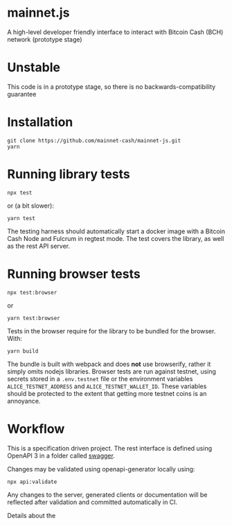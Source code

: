 # mainnet.js

A high-level developer friendly interface to interact with Bitcoin Cash (BCH) network (prototype stage)

# Unstable

This code is in a prototype stage, so there is no backwards-compatibility guarantee

# Installation

    git clone https://github.com/mainnet-cash/mainnet-js.git
    yarn

# Running library tests

    npx test

or (a bit slower):

    yarn test

The testing harness should automatically start a docker image with
 a Bitcoin Cash Node and Fulcrum in regtest mode. The test covers 
 the library, as well as the rest API server.

# Running browser tests

    npx test:browser

or

    yarn test:browser

Tests in the browser require for the library to be bundled for the browser. With:

    yarn build

The bundle is built with webpack and does **not** use browserify, rather it simply 
omits nodejs libraries. Browser tests are run against testnet, using secrets stored 
in a `.env.testnet` file or the environment variables `ALICE_TESTNET_ADDRESS` 
and `ALICE_TESTNET_WALLET_ID`.  These variables should be protected to the extent that
getting more testnet coins is an annoyance.

# Workflow

This is a specification driven project.  The rest interface is defined using OpenAPI 3 
in a folder called [swagger](swagger/v1/api.yml).  

Changes may be validated using openapi-generator locally using:

    npx api:validate

Any changes to the server, generated clients or documentation will be reflected 
after validation and committed automatically in CI.

Details about the 